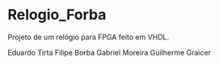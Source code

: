 # Relogio_Forba

Projeto de um relógio para FPGA feito em VHDL.

Eduardo Tirta
Filipe Borba
Gabriel Moreira
Guilherme Graicer
